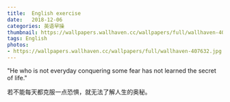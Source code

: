 ```yaml
---
title:  English exercise
date:   2018-12-06
categories: 英语早操
thumbnail: https://wallpapers.wallhaven.cc/wallpapers/full/wallhaven-407632.jpg
tags: English
photos:
- https://wallpapers.wallhaven.cc/wallpapers/full/wallhaven-407632.jpg
---
```


"He who is not everyday conquering some fear has not learned the secret of life."
<p>若不能每天都克服一点恐惧，就无法了解人生的奥秘。</p>
